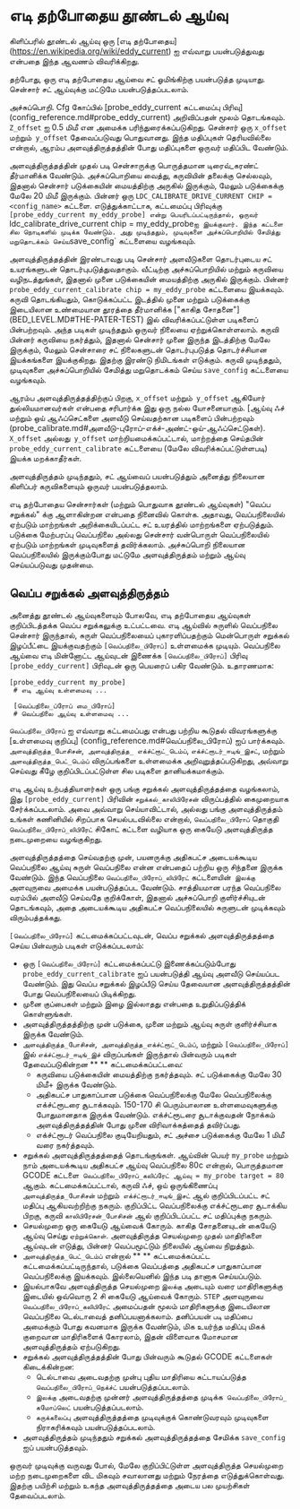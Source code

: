 # எடி தற்போதைய தூண்டல் ஆய்வு

கிளிப்பரில் தூண்டல் ஆய்வு ஒரு [எடி தற்போதைய] (https://en.wikipedia.org/wiki/eddy_current) ஐ எவ்வாறு பயன்படுத்துவது என்பதை இந்த ஆவணம் விவரிக்கிறது.

தற்போது, ஒரு எடி தற்போதைய ஆய்வை சட் ஓமிங்கிற்கு பயன்படுத்த முடியாது. சென்சார் சட் ஆய்வுக்கு மட்டுமே பயன்படுத்தப்படலாம்.

அச்சுப்பொறி. Cfg கோப்பில் [probe_eddy_current கட்டமைப்பு பிரிவு] (config_reference.md#probe_eddy_current) அறிவிப்பதன் மூலம் தொடங்கவும். `Z_offset` ஐ 0.5 மிமீ என அமைக்க பரிந்துரைக்கப்படுகிறது. சென்சார் ஒரு `x_offset` மற்றும்` y_offset` தேவைப்படுவது பொதுவானது. இந்த மதிப்புகள் தெரியவில்லை என்றால், ஆரம்ப அளவுத்திருத்தத்தின் போது மதிப்புகளை ஒருவர் மதிப்பிட வேண்டும்.

அளவுத்திருத்தத்தின் முதல் படி சென்சாருக்கு பொருத்தமான டிரைவ்_கரண்ட் தீர்மானிக்க வேண்டும். அச்சுப்பொறியை வைத்து, கருவியின் தலைக்கு செல்லவும், இதனால் சென்சார் படுக்கையின் மையத்திற்கு அருகில் இருக்கும், மேலும் படுக்கைக்கு மேலே 20 மிமீ இருக்கும். பின்னர் ஒரு `LDC_CALIBRATE_DRIVE_CURRENT CHIP = <config_name>` கட்டளை. எடுத்துக்காட்டாக, கட்டமைப்பு பிரிவுக்கு `[probe_eddy_current my_eddy_probe] என்று பெயரிடப்பட்டிருந்தால், ஒருவர்` ldc_calibrate_drive_current chip = my_eddy_probe` ஐ இயக்குவார். இந்த கட்டளை சில நொடிகளில் முடிக்க வேண்டும். அது முடிந்ததும், முடிவுகளை அச்சுப்பொறியில் சேமித்து மறுதொடக்கம் செய்ய `save_config` கட்டளையை வழங்கவும்.

அளவுத்திருத்தத்தின் இரண்டாவது படி சென்சார் அளவீடுகளை தொடர்புடைய சட் உயரங்களுடன் தொடர்புபடுத்துவதாகும். வீட்டிற்கு அச்சுப்பொறியில் மற்றும் கருவியை வழிநடத்துங்கள், இதனால் முனை படுக்கையின் மையத்திற்கு அருகில் இருக்கும். பின்னர் `probe_eddy_current_calibrate chip = my_eddy_probe` கட்டளையை இயக்கவும். கருவி தொடங்கியதும், கொடுக்கப்பட்ட இடத்தில் முனை மற்றும் படுக்கைக்கு இடையிலான உண்மையான தூரத்தை தீர்மானிக்க ["காகித சோதனை"] (BED_LEVEL.MD#THE-PATER-TEST) இல் விவரிக்கப்பட்டுள்ள படிகளைப் பின்பற்றவும். அந்த படிகள் முடிந்ததும் ஒருவர் நிலையை ஏற்றுக்கொள்ளலாம். கருவி பின்னர் கருவியை நகர்த்தும், இதனால் சென்சார் முனை இருந்த இடத்திற்கு மேலே இருக்கும், மேலும் சென்சாரை சட் நிலைகளுடன் தொடர்புபடுத்த தொடர்ச்சியான இயக்கங்களை இயக்குகிறது. இதற்கு இரண்டு நிமிடங்கள் எடுக்கும். கருவி முடிந்ததும், முடிவுகளை அச்சுப்பொறியில் சேமித்து மறுதொடக்கம் செய்ய `save_config` கட்டளையை வழங்கவும்.

ஆரம்ப அளவுத்திருத்தத்திற்குப் பிறகு, `x_offset` மற்றும்` y_offset` ஆகியோர் துல்லியமானவர்கள் என்பதை சரிபார்க்க இது ஒரு நல்ல யோசனையாகும். [ஆய்வு ஃச் மற்றும் ஒய் ஆஃப்செட்களை அளவீடு செய்வதற்கான படிகளைப் பின்பற்றவும் (probe_calibrate.md#அளவீடு-புரோப்-எக்ச்-அண்ட்-ஒய்-ஆஃப்செட்டுகள்). `X_offset` அல்லது` y_offset` மாற்றியமைக்கப்பட்டால், மாற்றத்தை செய்தபின் `probe_eddy_current_calibrate` கட்டளையை (மேலே விவரிக்கப்பட்டுள்ளபடி) இயக்க மறக்காதீர்கள்.

அளவுத்திருத்தம் முடிந்ததும், சட் ஆய்வைப் பயன்படுத்தும் அனைத்து நிலையான கிளிப்பர் கருவிகளையும் ஒருவர் பயன்படுத்தலாம்.

எடி தற்போதைய சென்சார்கள் (மற்றும் பொதுவாக தூண்டல் ஆய்வுகள்) "வெப்ப சறுக்கல்" க்கு ஆளாகின்றன என்பதை நினைவில் கொள்க. அதாவது, வெப்பநிலையில் ஏற்படும் மாற்றங்கள் அறிக்கையிடப்பட்ட சட் உயரத்தில் மாற்றங்களை ஏற்படுத்தும். படுக்கை மேற்பரப்பு வெப்பநிலை அல்லது சென்சார் வன்பொருள் வெப்பநிலையில் ஏற்படும் மாற்றங்கள் முடிவுகளைத் தவிர்க்கலாம். அச்சுப்பொறி நிலையான வெப்பநிலையில் இருக்கும்போது மட்டுமே அளவுத்திருத்தம் மற்றும் ஆய்வு செய்யப்படுவது முதன்மை.

## வெப்ப சறுக்கல் அளவுத்திருத்தம்

அனைத்து தூண்டல் ஆய்வுகளையும் போலவே, எடி தற்போதைய ஆய்வுகள் குறிப்பிடத்தக்க வெப்ப சறுக்கலுக்கு உட்பட்டவை. எடி ஆய்வில் சுருளில் வெப்பநிலை சென்சார் இருந்தால், சுருள் வெப்பநிலையைப் புகாரளிப்பதற்கும் மென்பொருள் சறுக்கல் இழப்பீட்டை இயக்குவதற்கும் `[வெப்பநிலை_பிரோப்]` உள்ளமைக்க முடியும். வெப்பநிலை ஆய்வை எடி மின்னோட்ட ஆய்வுடன் இணைக்க `[வெப்பநிலை_பிரோப்]` பிரிவு `[probe_eddy_current]` பிரிவுடன் ஒரு பெயரைப் பகிர வேண்டும். உதாரணமாக:

```
[probe_eddy_current my_probe]
 # எடி ஆய்வு உள்ளமைவு ...

 [வெப்பநிலை_ப்ரோப் மை_பிரோப்]
 # வெப்பநிலை ஆய்வு உள்ளமைவு ...
```

`வெப்பநிலை_பிரோப்` ஐ எவ்வாறு கட்டமைப்பது என்பது பற்றிய கூடுதல் விவரங்களுக்கு [உள்ளமைவு குறிப்பு] (config_reference.md#வெப்பநிலை_பிரோப்) ஐப் பார்க்கவும். `அளவுத்திருத்த_போசிசன்`,` அளவுத்திருத்த_ எக்ச்ட்ரூட்_டெம்ப்`, `எக்ச்ட்ரூடர்_ஈடிங்_இசட்`, மற்றும்` அளவுத்திருத்த_பெட்_டெம்ப்` விருப்பங்களை உள்ளமைக்க அறிவுறுத்தப்படுகிறது, அவ்வாறு செய்வது கீழே குறிப்பிடப்பட்டுள்ள சில படிகளை தானியக்கமாக்கும்.

எடி ஆய்வு உற்பத்தியாளர்கள் ஒரு பங்கு சறுக்கல் அளவுத்திருத்தத்தை வழங்கலாம், இது `[probe_eddy_current]` பிரிவின் `சறுக்கல்_காலிபிரேசன்` விருப்பத்தில் கைமுறையாக சேர்க்கப்படலாம். அவை அவ்வாறு செய்யாவிட்டால், அல்லது பங்கு அளவுத்திருத்தம் உங்கள் கணினியில் சிறப்பாக செயல்படவில்லை என்றால், `வெப்பநிலை_பிரோப்` தொகுதி` வெப்பநிலை_பிரோப்_லிபிரேட்` சிகோட் கட்டளை வழியாக ஒரு கையேடு அளவுத்திருத்த நடைமுறையை வழங்குகிறது.

அளவுத்திருத்தத்தை செய்வதற்கு முன், பயனருக்கு அதிகபட்ச அடையக்கூடிய வெப்பநிலை ஆய்வு சுருள் வெப்பநிலை என்ன என்பதைப் பற்றிய ஒரு சிந்தனை இருக்க வேண்டும். இந்த வெப்பநிலை `வெப்பநிலை_பிரோப்_லிபிரேட்` கட்டளையின்` இலக்கு` அளவுருவை அமைக்க பயன்படுத்தப்பட வேண்டும். சாத்தியமான பரந்த வெப்பநிலை வரம்பில் அளவீடு செய்வதே குறிக்கோள், இதனால் அச்சுப்பொறி குளிர்ச்சியுடன் தொடங்கவும், அதை அடையக்கூடிய அதிகபட்ச வெப்பநிலையில் சுருளுடன் முடிக்கவும் விரும்பத்தக்கது.

`[வெப்பநிலை_பிரோப்]` கட்டமைக்கப்பட்டவுடன், வெப்ப சறுக்கல் அளவுத்திருத்தத்தை செய்ய பின்வரும் படிகள் எடுக்கப்படலாம்:

- ஒரு `[வெப்பநிலை_பிரோப்]` கட்டமைக்கப்பட்டு இணைக்கப்படும்போது `probe_eddy_current_calibrate` ஐப் பயன்படுத்தி ஆய்வு அளவீடு செய்யப்பட வேண்டும். இது வெப்ப சறுக்கல் இழப்பீடு செய்ய தேவையான அளவுத்திருத்தத்தின் போது வெப்பநிலையைப் பிடிக்கிறது.
- முனை குப்பைகள் மற்றும் இழை இல்லாதது என்பதை உறுதிப்படுத்திக் கொள்ளுங்கள்.
- அளவுத்திருத்தத்திற்கு முன் படுக்கை, முனை மற்றும் ஆய்வு சுருள் குளிர்ச்சியாக இருக்க வேண்டும்.
- `அளவுத்திருத்த_போசிசன்`,` அளவுத்திருத்த_எக்ச்ட்ரூட்_டெம்ப்`, மற்றும் `[வெப்பநிலை_பிரோப்]` இல் `எக்ச்ட்ரூடர்_ஈடிங்_இச்` விருப்பங்கள் இருந்தால் பின்வரும் படிகள் தேவைப்படுகின்றன ** ** கட்டமைக்கப்பட்டவை:
   - கருவியை படுக்கையின் மையத்திற்கு நகர்த்தவும். சட் படுக்கைக்கு மேலே 30 மிமீ+ இருக்க வேண்டும்.
   - அதிகபட்ச பாதுகாப்பான படுக்கை வெப்பநிலைக்கு மேலே வெப்பநிலைக்கு எக்ச்ட்ரூடரை சூடாக்கவும். 150-170 சி பெரும்பாலான உள்ளமைவுகளுக்கு போதுமானதாக இருக்க வேண்டும். எக்ச்ட்ரூடரை சூடாக்குவதன் நோக்கம் அளவுத்திருத்தத்தின் போது முனை விரிவாக்கத்தைத் தவிர்ப்பது.
   - எக்ச்ட்ரூடர் வெப்பநிலை குடியேறியதும், சட் அச்சை படுக்கைக்கு மேலே 1 மிமீ வரை நகர்த்தவும்.
- சறுக்கல் அளவுத்திருத்தத்தைத் தொடங்குங்கள். ஆய்வின் பெயர் `my_probe` மற்றும் நாம் அடையக்கூடிய அதிகபட்ச ஆய்வு வெப்பநிலை 80c என்றால், பொருத்தமான GCODE கட்டளை` வெப்பநிலை_பிரோப்_கலிப்ரேட் ஆய்வு = my_probe target = 80` ஆகும். கட்டமைக்கப்பட்டால், கருவி ஃச், ஒய் ஒருங்கிணைப்பு `அளவுத்திருத்த_போசிசன்` மற்றும்` எக்ச்ட்ரூடர்_ஈடிங்_இசட்` ஆல் குறிப்பிடப்பட்ட சட் மதிப்பு ஆகியவற்றிற்கு நகரும். குறிப்பிட்ட வெப்பநிலைக்கு எக்ச்ட்ரூடரை சூடாக்கிய பிறகு, கருவி `காலிபிரேசன்_போசிசன்` ஆல் குறிப்பிடப்பட்ட சட் மதிப்புக்கு நகரும்.
- செயல்முறை ஒரு கையேடு ஆய்வைக் கோரும். காகித சோதனையுடன் கையேடு ஆய்வு செய்து `ஏற்றுக்கொள்`. அளவுத்திருத்த செயல்முறை முதல் மாதிரிகளை ஆய்வுடன் எடுத்து, பின்னர் வெப்பமூட்டும் நிலையில் ஆய்வை நிறுத்தும்.
- `அளவுத்திருத்த_பெட்_டெம்ப்` என்றால் ** ** கட்டமைக்கப்பட்ட கட்டமைக்கப்பட்டிருந்தால், படுக்கை வெப்பத்தை அதிகபட்ச பாதுகாப்பான வெப்பநிலைக்கு இயக்கவும். இல்லையெனில் இந்த படி தானாக செய்யப்படும்.
- இயல்பாகவே அளவுத்திருத்த செயல்முறை `இலக்கு` அடையும் வரை மாதிரிகளுக்கு இடையில் ஒவ்வொரு 2 சி கையேடு ஆய்வைக் கோரும். `STEP` அளவுருவை` வெப்பநிலை_பிரோப்_கலிபிரேட்` அமைப்பதன் மூலம் மாதிரிகளுக்கு இடையிலான வெப்பநிலை டெல்டாவைத் தனிப்பயனாக்கலாம். தனிப்பயன் `படி` மதிப்பை அமைக்கும் போது கவனமாக இருக்க வேண்டும், மிக உயர்ந்த மதிப்பு மிகக் குறைவான மாதிரிகளைக் கோரலாம், இதன் விளைவாக மோசமான அளவுத்திருத்தம் ஏற்படுகிறது.
- சறுக்கல் அளவுத்திருத்தத்தின் போது பின்வரும் கூடுதல் GCODE கட்டளைகள் கிடைக்கின்றன:
   - டெல்டாவை அடைவதற்கு முன்பு புதிய மாதிரியை கட்டாயப்படுத்த `வெப்பநிலை_பிரோப்_நெக்ச்ட்` பயன்படுத்தப்படலாம்.
   - `இலக்கு` அடைவதற்கு முன்னர் அளவுத்திருத்தத்தை முடிக்க` வெப்பநிலை_பிரோப்_ கமோப்லெட்` பயன்படுத்தப்படலாம்.
   - `கருக்கலைப்பு` அளவுத்திருத்தத்தை முடிவுக்குக் கொண்டுவரவும் முடிவுகளை நிராகரிக்கவும் பயன்படுத்தப்படலாம்.
- அளவுத்திருத்தம் முடிந்ததும் சறுக்கல் அளவுத்திருத்தத்தை சேமிக்க `save_config` ஐப் பயன்படுத்தவும்.

ஒருவர் முடிவுக்கு வருவது போல், மேலே குறிப்பிட்டுள்ள அளவுத்திருத்த செயல்முறை மற்ற நடைமுறைகளை விட மிகவும் சவாலானது மற்றும் நேரத்தை எடுத்துக்கொள்வது. இதற்கு பயிற்சி மற்றும் உகந்த அளவுத்திருத்தத்தை அடைய பல முயற்சிகள் தேவைப்படலாம்.
